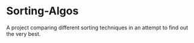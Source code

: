 # Sorting-Algos
A project comparing different sorting techniques in an attempt to find out the very best.

